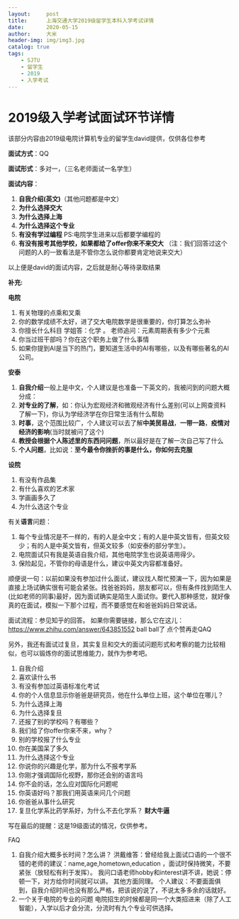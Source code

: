 ```yaml
---
layout:     post
title:      上海交通大学2019级留学生本科入学考试详情
date:       2020-05-15
author:     大米
header-img: img/img3.jpg
catalog: true
tags:
    - SJTU
    - 留学生
    - 2019
    - 入学考试
---
```


# 2019级入学考试面试环节详情

该部分内容由2019级电院计算机专业的留学生david提供，仅供各位参考

**面试方式**：QQ

**面试形式**：多对一，（三名老师面试一名学生）

**面试内容**：

1. **自我介绍(英文)**（其他问题都是中文）
2. **为什么选择交大**
3. **为什么选择上海**
4. **为什么选择这个专业** 
5. **有没有学过编程**       PS:电院学生进来以后都要学编程的
6. **有没有报考其他学校，如果都给了offer你来不来交大** （注：我们回答过这个问题的人的一致看法是不管你怎么说你都要肯定地说来交大）

以上便是david的面试内容，之后就是耐心等待录取结果

**补充:**

**电院**
1. 有关物理的点乘和叉乘
2. 你的数学成绩不太好，进了交大电院数学是很重要的，你打算怎么弥补
3. 你擅长什么科目     学姐答：化学 。  老师追问：元素周期表有多少个元素
4. 你当过班干部吗？你在这个职务上做了什么事情
5. 如果你提到AI是当下的热门，要知道生活中的AI有哪些，以及有哪些著名的AI公司。

**安泰**
1. **自我介绍**一般上是中文，个人建议是也准备一下英文的，我被问到的问题大概分成：
1. **对专业的了解**，如：你认为宏观经济和微观经济有什么差别(可以上网查资料了解一下)，你认为学经济学在你日常生活有什么帮助
2. **时事**，这个范围比较广，个人建议可以去了解**中美贸易战**，**一带一路**，**疫情对经济的影响**(当时就被问了这个)
3. **教授会根据个人陈述里的东西问问题**，所以最好是在了解一次自己写了什么
4. **个人问题**，比如说：**至今最令你挫折的事是什么，你如何去克服**

**设院**
1. 有没有作品集 
2. 有什么喜欢的艺术家
3. 学画画多久了  
4. 为什么选这个专业

有关**语言**问题：
1. 每个专业情况是不一样的，有的人是全中文；有的人是中英文皆有，但英文较少；有的人是中英文皆有，但英文较多（如安泰的部分学生）。
2. 电院面试只有我是英语自我介绍，其他电院学生也说英语用得少。
3. 保险起见，不管你的母语是什么，建议中英文内容都准备好。

顺便说一句：以前如果没有参加过什么面试，建议找人帮忙预演一下，因为如果是直接上场试确实很有可能会紧张。找爸爸妈妈，朋友都可以，但有条件找到陌生人(比如老师的同事)最好，因为面试确实是陌生人面试你。要代入那种感觉，就好像真的在面试，模拟一下那个过程，而不要感觉在和爸爸妈妈日常说话。
 
面试流程：参见知乎的回答。
如果你需要链接，那么它在这儿：https://www.zhihu.com/answer/643851552         ball ball了 点个赞再走QAQ
 

 
另外，我还有面试过复旦，其实复旦和交大的面试问题形式和考察的能力比较相似，也可以锻炼你的面试思维能力，就作为参考吧。
1. 自我介绍
2. 喜欢读什么书
3. 有没有参加过英语标准化考试
4. 你的个人信息显示你爸爸是研究员，他在什么单位上班，这个单位在哪儿？
5. 为什么选择上海
6. 为什么选择复旦
7. 还报了别的学校吗？有哪些？
8. 我们给了你offer你来不来，why？
9. 别的学校报了什么专业
10. 你在美国呆了多久
11. 为什么选择这个专业
12. 你说你的兴趣是化学，那为什么不报考学系
13. 你刚才强调国际化视野，那你还会别的语言吗
14. 你不会的话，怎么应对国际化问题呢
15. 你英语好吗？那我们用英语来问几个问题
16. 你爸爸从事什么研究
17. 复旦化学系比药学系好，为什么不去化学系？
   **财大牛逼**

写在最后的提醒：这是19级面试的情况，仅供参考。

FAQ
1. 自我介绍大概多长时间？怎么讲？
洪戴维答：曾经给我上面试口语的一个很不错的老师的建议：name,age,hometown,education ，面试时保持微笑，不要紧张（放轻松有利于发挥）。   我问口语老师hobby和interest讲不讲，她说：停顿一下，对方给你时间就可以讲。   其他方面同理。
个人建议：不要面面俱到，自我介绍时间也没有那么严格，把该说的说了，不说太多多余的话就好。
2. 一个关于电院的专业的问题
电院招生的时候都是同一个大类招进来（除了人工智能），入学以后才会分流，分流时有九个专业可供选择。
